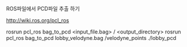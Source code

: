 ROS파일에서 PCD파일 추출 하기


http://wiki.ros.org/pcl_ros

rosrun pcl_ros bag_to_pcd <input_file.bag> /<topic> <output_directory>
rosrun pcl_ros bag_to_pcd lobby_velodyne.bag /velodyne_points ./lobby_pcd
